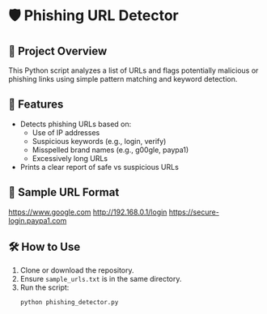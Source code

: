 # 🛡️ Phishing URL Detector

## 📄 Project Overview
This Python script analyzes a list of URLs and flags potentially malicious or phishing links using simple pattern matching and keyword detection.

## 🚀 Features
- Detects phishing URLs based on:
  - Use of IP addresses
  - Suspicious keywords (e.g., login, verify)
  - Misspelled brand names (e.g., g00gle, paypa1)
  - Excessively long URLs
- Prints a clear report of safe vs suspicious URLs

## 🧪 Sample URL Format
https://www.google.com
http://192.168.0.1/login
https://secure-login.paypa1.com
## 🛠️ How to Use

1. Clone or download the repository.
2. Ensure `sample_urls.txt` is in the same directory.
3. Run the script:
   ```bash
   python phishing_detector.py
